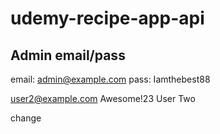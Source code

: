 # udemy-recipe-app-api

## Admin email/pass

email: admin@example.com
pass: Iamthebest88

user2@example.com
Awesome!23
User Two

change
